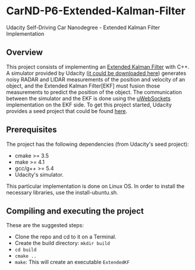 # CarND-P6-Extended-Kalman-Filter
Udacity Self-Driving Car Nanodegree - Extended Kalman Filter Implementation

## Overview
This project consists of implementing an [Extended Kalman Filter](https://en.wikipedia.org/wiki/Extended_Kalman_filter) with C++. A simulator provided by Udacity ([it could be downloaded here](https://github.com/udacity/self-driving-car-sim/releases)) generates noisy RADAR and LIDAR measurements of the position and velocity of an object, and the Extended Kalman Filter[EKF] must fusion those measurements to predict the position of the object. The communication between the simulator and the EKF is done using the [uWebSockets](https://github.com/uNetworking/uWebSockets) implementation on the EKF side. To get this project started, Udacity provides a seed project that could be found [here](https://github.com/udacity/CarND-Extended-Kalman-Filter-Project).

## Prerequisites
The project has the following dependencies (from Udacity's seed project):

- cmake >= 3.5
- make >= 4.1
- gcc/g++ >= 5.4
- Udacity's simulator.

This particular implementation is done on Linux OS. In order to install the necessary libraries, use the install-ubuntu.sh.

## Compiling and executing the project
These are the suggested steps:

- Clone the repo and cd to it on a Terminal.
- Create the build directory: `mkdir build`
- `cd build`
- `cmake ..`
- `make`: This will create an executable `ExtendedKF`
